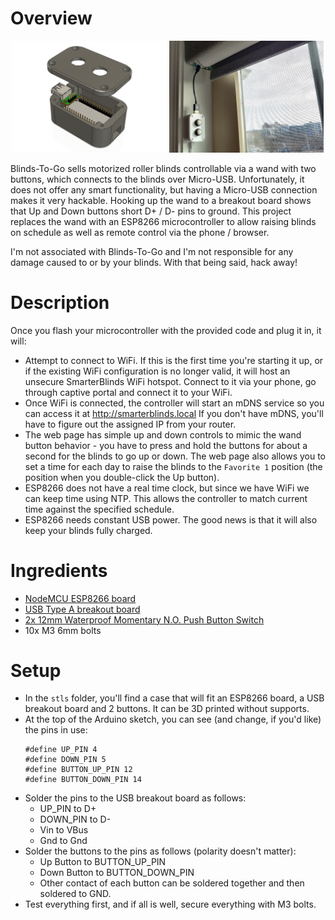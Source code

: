 # Overview
<p align="center">
<img src="images/render.png" width="49%"></img>
<img src="images/blinds.png" width="49%">
</p>
Blinds-To-Go sells motorized roller blinds controllable via a wand with two buttons, which connects to the blinds over Micro-USB. Unfortunately, it does not offer any smart functionality, but having a Micro-USB connection makes it very hackable. Hooking up the wand to a breakout board shows that Up and Down buttons short D+ / D- pins to ground. This project replaces the wand with an ESP8266 microcontroller to allow raising blinds on schedule as well as remote control via the phone / browser. 


I'm not associated with Blinds-To-Go and I'm not responsible for any damage caused to or by your blinds. With that being said, hack away!

# Description
Once you flash your microcontroller with the provided code and plug it in, it will:
* Attempt to connect to WiFi. If this is the first time you're starting it up, or if the existing WiFi configuration is no longer valid, it will host an unsecure SmarterBlinds WiFi hotspot. Connect to it via your phone, go through captive portal and connect it to your WiFi.
* Once WiFi is connected, the controller will start an mDNS service so you can access it at http://smarterblinds.local If you don't have mDNS, you'll have to figure out the assigned IP from your router.
* The web page has simple up and down controls to mimic the wand button behavior - you have to press and hold the buttons for about a second for the blinds to go up or down. The web page also allows you to set a time for each day to raise the blinds to the `Favorite 1` position (the position when you double-click the Up button).
* ESP8266 does not have a real time clock, but since we have WiFi we can keep time using NTP. This allows the controller to match current time against the specified schedule.
* ESP8266 needs constant USB power. The good news is that it will also keep your blinds fully charged.

# Ingredients
* [NodeMCU ESP8266 board](images/nodemcu.jpg)
* [USB Type A breakout board](images/breakout_board.jpg)
* [2x 12mm Waterproof Momentary N.O. Push Button Switch](images/buttons.jpg)
* 10x M3 6mm bolts

# Setup
* In the `stls` folder, you'll find a case that will fit an ESP8266 board, a USB breakout board and 2 buttons. It can be 3D printed without supports. 
* At the top of the Arduino sketch, you can see (and change, if you'd like) the pins in use:
    ```
    #define UP_PIN 4
    #define DOWN_PIN 5
    #define BUTTON_UP_PIN 12
    #define BUTTON_DOWN_PIN 14
    ```
* Solder the pins to the USB breakout board as follows:
    * UP_PIN to D+
    * DOWN_PIN to D-
    * Vin to VBus
    * Gnd to Gnd
* Solder the buttons to the pins as follows (polarity doesn't matter):
    * Up Button to BUTTON_UP_PIN
    * Down Button to BUTTON_DOWN_PIN
    * Other contact of each button can be soldered together and then soldered to GND.
* Test everything first, and if all is well, secure everything with M3 bolts.